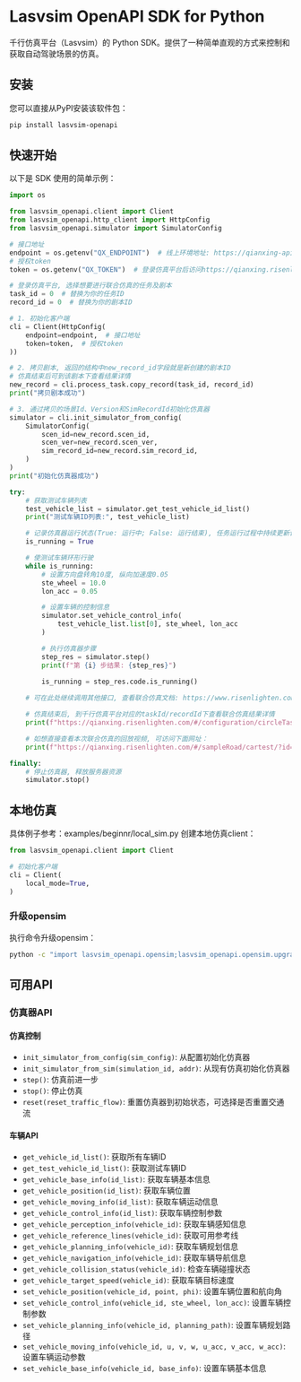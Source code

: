 # Lasvsim OpenAPI SDK for Python

千行仿真平台（Lasvsim）的 Python SDK。提供了一种简单直观的方式来控制和获取自动驾驶场景的仿真。

## 安装

您可以直接从PyPI安装该软件包：

```bash
pip install lasvsim-openapi
```

## 快速开始

以下是 SDK 使用的简单示例：

```python
import os

from lasvsim_openapi.client import Client
from lasvsim_openapi.http_client import HttpConfig
from lasvsim_openapi.simulator import SimulatorConfig

# 接口地址
endpoint = os.getenv("QX_ENDPOINT")  # 线上环境地址: https://qianxing-api.risenlighten.com
# 授权token
token = os.getenv("QX_TOKEN")  # 登录仿真平台后访问https://qianxing.risenlighten.com/#/usecenter/personalCenter, 点击最下面按钮复制token

# 登录仿真平台, 选择想要进行联合仿真的任务及剧本
task_id = 0  # 替换为你的任务ID
record_id = 0  # 替换为你的剧本ID

# 1. 初始化客户端
cli = Client(HttpConfig(
    endpoint=endpoint,  # 接口地址
    token=token,  # 授权token
))

# 2. 拷贝剧本, 返回的结构中new_record_id字段就是新创建的剧本ID
# 仿真结束后可到该剧本下查看结果详情
new_record = cli.process_task.copy_record(task_id, record_id)
print("拷贝剧本成功")

# 3. 通过拷贝的场景Id、Version和SimRecordId初始化仿真器
simulator = cli.init_simulator_from_config(
    SimulatorConfig(
        scen_id=new_record.scen_id,
        scen_ver=new_record.scen_ver,
        sim_record_id=new_record.sim_record_id,
    )
)
print("初始化仿真器成功")

try:
    # 获取测试车辆列表
    test_vehicle_list = simulator.get_test_vehicle_id_list()
    print("测试车辆ID列表:", test_vehicle_list)

    # 记录仿真器运行状态(True: 运行中; False: 运行结束), 任务运行过程中持续更新该状态
    is_running = True

    # 使测试车辆环形行驶
    while is_running:
        # 设置方向盘转角10度, 纵向加速度0.05
        ste_wheel = 10.0
        lon_acc = 0.05

        # 设置车辆的控制信息
        simulator.set_vehicle_control_info(
            test_vehicle_list.list[0], ste_wheel, lon_acc
        )

        # 执行仿真器步骤
        step_res = simulator.step()
        print(f"第 {i} 步结果: {step_res}")
        
        is_running = step_res.code.is_running()

    # 可在此处继续调用其他接口, 查看联合仿真文档: https://www.risenlighten.com/#/union

    # 仿真结束后, 到千行仿真平台对应的taskId/recordId下查看联合仿真结果详情
    print(f"https://qianxing.risenlighten.com/#/configuration/circleTask?id={task_id}")

    # 如想直接查看本次联合仿真的回放视频, 可访问下面网址：
    print(f"https://qianxing.risenlighten.com/#/sampleRoad/cartest/?id={task_id}&record_id={new_record.new_record_id}&sim_record_id={new_record.sim_record_id}")

finally:
    # 停止仿真器, 释放服务器资源
    simulator.stop()
```

## 本地仿真
具体例子参考：examples/beginnr/local_sim.py
创建本地仿真client：
```python
from lasvsim_openapi.client import Client

# 初始化客户端
cli = Client(
    local_mode=True,
)
```

### 升级opensim
执行命令升级opensim：
```bash
python -c "import lasvsim_openapi.opensim;lasvsim_openapi.opensim.upgrade_opensim()"
```

## 可用API

### 仿真器API

#### 仿真控制
- `init_simulator_from_config(sim_config)`: 从配置初始化仿真器
- `init_simulator_from_sim(simulation_id, addr)`: 从现有仿真初始化仿真器
- `step()`: 仿真前进一步
- `stop()`: 停止仿真
- `reset(reset_traffic_flow)`: 重置仿真器到初始状态，可选择是否重置交通流

#### 车辆API
- `get_vehicle_id_list()`: 获取所有车辆ID
- `get_test_vehicle_id_list()`: 获取测试车辆ID
- `get_vehicle_base_info(id_list)`: 获取车辆基本信息
- `get_vehicle_position(id_list)`: 获取车辆位置
- `get_vehicle_moving_info(id_list)`: 获取车辆运动信息
- `get_vehicle_control_info(id_list)`: 获取车辆控制参数
- `get_vehicle_perception_info(vehicle_id)`: 获取车辆感知信息
- `get_vehicle_reference_lines(vehicle_id)`: 获取可用参考线
- `get_vehicle_planning_info(vehicle_id)`: 获取车辆规划信息
- `get_vehicle_navigation_info(vehicle_id)`: 获取车辆导航信息
- `get_vehicle_collision_status(vehicle_id)`: 检查车辆碰撞状态
- `get_vehicle_target_speed(vehicle_id)`: 获取车辆目标速度
- `set_vehicle_position(vehicle_id, point, phi)`: 设置车辆位置和航向角
- `set_vehicle_control_info(vehicle_id, ste_wheel, lon_acc)`: 设置车辆控制参数
- `set_vehicle_planning_info(vehicle_id, planning_path)`: 设置车辆规划路径
- `set_vehicle_moving_info(vehicle_id, u, v, w, u_acc, v_acc, w_acc)`: 设置车辆运动参数
- `set_vehicle_base_info(vehicle_id, base_info)`: 设置车辆基本信息